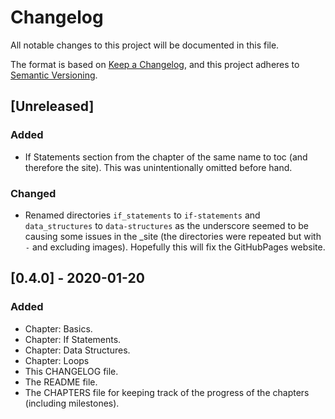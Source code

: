 # Changelog
All notable changes to this project will be documented in this file.

The format is based on [Keep a Changelog](https://keepachangelog.com/en/1.0.0/),
and this project adheres to [Semantic Versioning](https://semver.org/spec/v2.0.0.html).

## [Unreleased]
### Added
- If Statements section from the chapter of the same name to toc (and therefore the site). This was unintentionally omitted before hand.

### Changed
- Renamed directories `if_statements` to `if-statements` and `data_structures` to `data-structures` as the underscore seemed to be causing some issues in the _site (the directories were repeated but with `-` and excluding images). Hopefully this will fix the GitHubPages website.

## [0.4.0] - 2020-01-20
### Added
- Chapter: Basics.
- Chapter: If Statements.
- Chapter: Data Structures.
- Chapter: Loops
- This CHANGELOG file.
- The README file.
- The CHAPTERS file for keeping track of the progress of the chapters (including milestones).